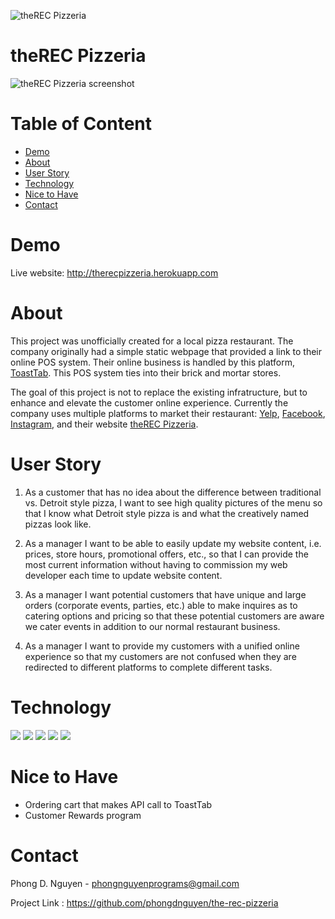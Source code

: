 ![theREC Pizzeria](http://therecpizzeria.herokuapp.com/images/therec_logo_sm.png)
# theREC Pizzeria

![theREC Pizzeria screenshot](https://res.cloudinary.com/therecpizzeria/image/upload/v1599243540/screenshot_wnocj3.jpg)

# Table of Content

- [Demo](#demo)
- [About](#about)
- [User Story](#user-story)
- [Technology](#technology)
- [Nice to Have](#nice-to-have)
- [Contact](#contact)

# Demo
Live website: http://therecpizzeria.herokuapp.com

# About

This project was unofficially created for a local pizza restaurant. The company originally had a simple static webpage that provided a link to their online POS system. Their online business is handled by this platform, [ToastTab](http://toasttab.com). This POS system ties into their brick and mortar stores. 

The goal of this project is not to replace the existing infratructure, but to enhance and elevate the customer online experience. Currently the company uses multiple platforms to market their restaurant: [Yelp](http://yelp.com/therecpizzeria), [Facebook](http://fb.com/therecpizzeria), [Instagram](http://instagram.com/therecpizzeria), and their website [theREC Pizzeria](http://therecpizzeria.com).

# User Story

1. As a customer that has no idea about the difference between traditional vs. Detroit style pizza, I want to see high quality pictures of the menu so that I know what Detroit style pizza is and what the creatively named pizzas look like. 

2. As a manager I want to be able to easily update my website content, i.e. prices, store hours, promotional offers, etc., so that I can provide the most current information without having to commission my web developer each time to update website content.

3. As a manager I want potential customers that have unique and large orders (corporate events, parties, etc.) able to make inquires as to catering options and pricing so that these potential customers are aware we cater events in addition to our normal restaurant business.

4. As a manager I want to provide my customers with a unified online experience so that my customers are not confused when they are redirected to different platforms to complete different tasks.

# Technology

![](https://img.shields.io/badge/CMS-KeystoneJS_Classic-informational?style=flat-square&logoColor=6b482f&color=ed4214) ![](https://img.shields.io/badge/Storage-Mongo_Atlas-informational?style=flat-square&logoColor=6b482f&color=ed4214) ![](https://img.shields.io/badge/Template-Handlebars-informational?style=flat-square&logoColor=6b482f&color=ed4214) ![](https://img.shields.io/badge/Image_Processing-Cloudinary-informational?style=flat-square&logoColor=6b482f&color=ed4214) ![](https://img.shields.io/badge/Email-NodeMailer-informational?style=flat-square&logoColor=6b482f&color=ed4214) 

# Nice to Have

- Ordering cart that makes API call to ToastTab
- Customer Rewards program

# Contact

Phong D. Nguyen - phongnguyenprograms@gmail.com

Project Link : https://github.com/phongdnguyen/the-rec-pizzeria

